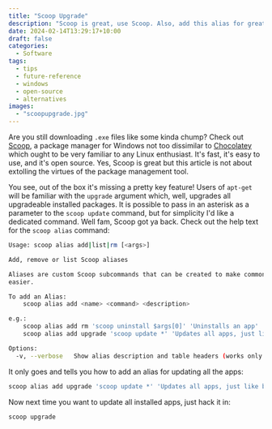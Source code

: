 ```yaml
---
title: "Scoop Upgrade"
description: "Scoop is great, use Scoop. Also, add this alias for great justice."
date: 2024-02-14T13:29:17+10:00
draft: false
categories:
  - Software
tags:
  - tips
  - future-reference
  - windows
  - open-source
  - alternatives
images:
  - "scoopupgrade.jpg"
---
```

Are you still downloading `.exe` files like some kinda chump? Check out [Scoop](https://scoop.sh), a package manager for Windows not too dissimilar to [Chocolatey](https://chocolatey.org) which ought to be very familiar to any Linux enthusiast. It's fast, it's easy to use, and it's open source. Yes, Scoop is great but this article is not about extolling the virtues of the package management tool.

<!--more-->
You see, out of the box it's missing a pretty key feature! Users of `apt-get` will be familiar with the `upgrade` argument which, well, upgrades all upgradeable installed packages. It is possible to pass in an asterisk as a parameter to the `scoop update` command, but for simplicity I'd like a dedicated command. Well fam, Scoop got ya back. Check out the help text for the `scoop alias` command:

``` bash
Usage: scoop alias add|list|rm [<args>]

Add, remove or list Scoop aliases

Aliases are custom Scoop subcommands that can be created to make common tasks
easier.

To add an Alias:
    scoop alias add <name> <command> <description>

e.g.:
    scoop alias add rm 'scoop uninstall $args[0]' 'Uninstalls an app'
    scoop alias add upgrade 'scoop update *' 'Updates all apps, just like brew or apt'

Options:
  -v, --verbose   Show alias description and table headers (works only for 'list')
```

It only goes and tells you how to add an alias for updating all the apps:

``` bash
scoop alias add upgrade 'scoop update *' 'Updates all apps, just like brew or apt'
```

Now next time you want to update all installed apps, just hack it in:

``` bash
scoop upgrade
```